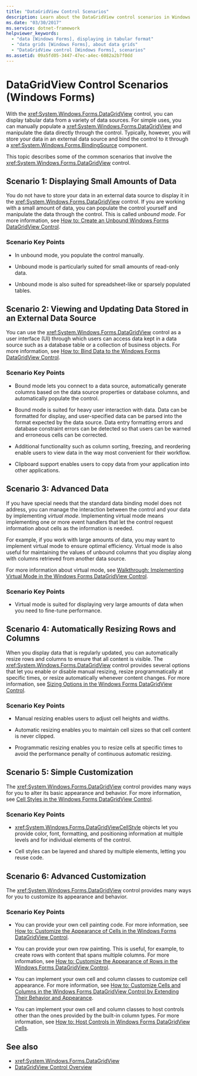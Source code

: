 ```yaml
---
title: "DataGridView Control Scenarios"
description: Learn about the DataGridView control scenarios in Windows forms, which displays tabular data from a variety of data sources.
ms.date: "03/30/2017"
ms.service: dotnet-framework
helpviewer_keywords: 
  - "data [Windows Forms], displaying in tabular format"
  - "data grids [Windows Forms], about data grids"
  - "DataGridView control [Windows Forms], scenarios"
ms.assetid: 09a5fd05-3447-47ec-a4ec-6082a2b7f0dd
---
```

# DataGridView Control Scenarios (Windows Forms)

With the <xref:System.Windows.Forms.DataGridView> control, you can display tabular data from a variety of data sources. For simple uses, you can manually populate a <xref:System.Windows.Forms.DataGridView> and manipulate the data directly through the control. Typically, however, you will store your data in an external data source and bind the control to it through a <xref:System.Windows.Forms.BindingSource> component.  
  
 This topic describes some of the common scenarios that involve the <xref:System.Windows.Forms.DataGridView> control.  
  
## Scenario 1: Displaying Small Amounts of Data  

 You do not have to store your data in an external data source to display it in the <xref:System.Windows.Forms.DataGridView> control. If you are working with a small amount of data, you can populate the control yourself and manipulate the data through the control. This is called *unbound mode*. For more information, see [How to: Create an Unbound Windows Forms DataGridView Control](how-to-create-an-unbound-windows-forms-datagridview-control.md).  
  
### Scenario Key Points  
  
- In unbound mode, you populate the control manually.  
  
- Unbound mode is particularly suited for small amounts of read-only data.  
  
- Unbound mode is also suited for spreadsheet-like or sparsely populated tables.  
  
## Scenario 2: Viewing and Updating Data Stored in an External Data Source  

 You can use the <xref:System.Windows.Forms.DataGridView> control as a user interface (UI) through which users can access data kept in a data source such as a database table or a collection of business objects. For more information, see [How to: Bind Data to the Windows Forms DataGridView Control](how-to-bind-data-to-the-windows-forms-datagridview-control.md).  
  
### Scenario Key Points  
  
- Bound mode lets you connect to a data source, automatically generate columns based on the data source properties or database columns, and automatically populate the control.  
  
- Bound mode is suited for heavy user interaction with data. Data can be formatted for display, and user-specified data can be parsed into the format expected by the data source. Data entry formatting errors and database constraint errors can be detected so that users can be warned and erroneous cells can be corrected.  
  
- Additional functionality such as column sorting, freezing, and reordering enable users to view data in the way most convenient for their workflow.  
  
- Clipboard support enables users to copy data from your application into other applications.  
  
## Scenario 3: Advanced Data  

 If you have special needs that the standard data binding model does not address, you can manage the interaction between the control and your data by implementing *virtual mode*. Implementing virtual mode means implementing one or more event handlers that let the control request information about cells as the information is needed.  
  
 For example, if you work with large amounts of data, you may want to implement virtual mode to ensure optimal efficiency. Virtual mode is also useful for maintaining the values of unbound columns that you display along with columns retrieved from another data source.  
  
 For more information about virtual mode, see [Walkthrough: Implementing Virtual Mode in the Windows Forms DataGridView Control](implementing-virtual-mode-wf-datagridview-control.md).  
  
### Scenario Key Points  
  
- Virtual mode is suited for displaying very large amounts of data when you need to fine-tune performance.  
  
## Scenario 4: Automatically Resizing Rows and Columns  

 When you display data that is regularly updated, you can automatically resize rows and columns to ensure that all content is visible. The <xref:System.Windows.Forms.DataGridView> control provides several options that let you enable or disable manual resizing, resize programmatically at specific times, or resize automatically whenever content changes. For more information, see [Sizing Options in the Windows Forms DataGridView Control](sizing-options-in-the-windows-forms-datagridview-control.md).  
  
### Scenario Key Points  
  
- Manual resizing enables users to adjust cell heights and widths.  
  
- Automatic resizing enables you to maintain cell sizes so that cell content is never clipped.  
  
- Programmatic resizing enables you to resize cells at specific times to avoid the performance penalty of continuous automatic resizing.  
  
## Scenario 5: Simple Customization  

 The <xref:System.Windows.Forms.DataGridView> control provides many ways for you to alter its basic appearance and behavior. For more information, see [Cell Styles in the Windows Forms DataGridView Control](cell-styles-in-the-windows-forms-datagridview-control.md).  
  
### Scenario Key Points  
  
- <xref:System.Windows.Forms.DataGridViewCellStyle> objects let you provide color, font, formatting, and positioning information at multiple levels and for individual elements of the control.  
  
- Cell styles can be layered and shared by multiple elements, letting you reuse code.  
  
## Scenario 6: Advanced Customization  

 The <xref:System.Windows.Forms.DataGridView> control provides many ways for you to customize its appearance and behavior.  
  
### Scenario Key Points  
  
- You can provide your own cell painting code. For more information, see [How to: Customize the Appearance of Cells in the Windows Forms DataGridView Control](customize-the-appearance-of-cells-in-the-datagrid.md).  
  
- You can provide your own row painting. This is useful, for example, to create rows with content that spans multiple columns. For more information, see [How to: Customize the Appearance of Rows in the Windows Forms DataGridView Control](customize-the-appearance-of-rows-in-the-datagrid.md).  
  
- You can implement your own cell and column classes to customize cell appearance. For more information, see [How to: Customize Cells and Columns in the Windows Forms DataGridView Control by Extending Their Behavior and Appearance](customize-cells-and-columns-in-the-datagrid-by-extending-behavior.md).  
  
- You can implement your own cell and column classes to host controls other than the ones provided by the built-in column types. For more information, see [How to: Host Controls in Windows Forms DataGridView Cells](how-to-host-controls-in-windows-forms-datagridview-cells.md).  
  
## See also

- <xref:System.Windows.Forms.DataGridView>
- [DataGridView Control Overview](datagridview-control-overview-windows-forms.md)
